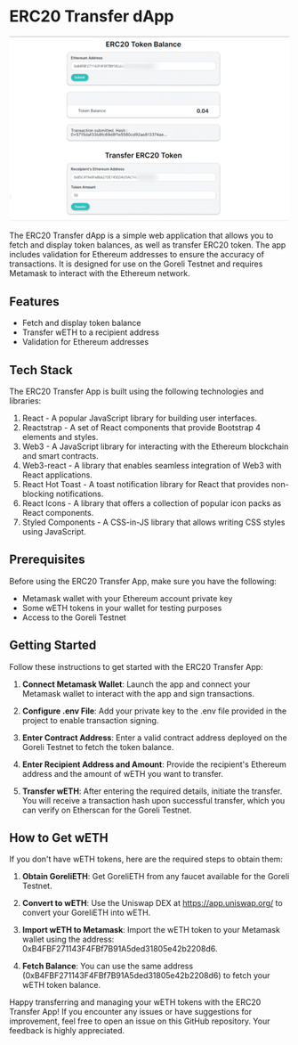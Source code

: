 # ERC20 Transfer dApp

![ERC20 Transfer dApp](./src/assets/appShot.png)

The ERC20 Transfer dApp is a simple web application that allows you to fetch and display token balances, as well as transfer ERC20 token. The app includes validation for Ethereum addresses to ensure the accuracy of transactions. It is designed for use on the Goreli Testnet and requires Metamask to interact with the Ethereum network.

## Features

- Fetch and display token balance
- Transfer wETH to a recipient address
- Validation for Ethereum addresses

## Tech Stack

The ERC20 Transfer App is built using the following technologies and libraries:

1. React - A popular JavaScript library for building user interfaces.
2. Reactstrap - A set of React components that provide Bootstrap 4 elements and styles.
3. Web3 - A JavaScript library for interacting with the Ethereum blockchain and smart contracts.
4. Web3-react - A library that enables seamless integration of Web3 with React applications.
5. React Hot Toast - A toast notification library for React that provides non-blocking notifications.
6. React Icons - A library that offers a collection of popular icon packs as React components.
7. Styled Components - A CSS-in-JS library that allows writing CSS styles using JavaScript.

## Prerequisites

Before using the ERC20 Transfer App, make sure you have the following:

- Metamask wallet with your Ethereum account private key
- Some wETH tokens in your wallet for testing purposes
- Access to the Goreli Testnet

## Getting Started

Follow these instructions to get started with the ERC20 Transfer App:

1. **Connect Metamask Wallet**: Launch the app and connect your Metamask wallet to interact with the app and sign transactions.

2. **Configure .env File**: Add your private key to the .env file provided in the project to enable transaction signing.

3. **Enter Contract Address**: Enter a valid contract address deployed on the Goreli Testnet to fetch the token balance.

4. **Enter Recipient Address and Amount**: Provide the recipient's Ethereum address and the amount of wETH you want to transfer.

5. **Transfer wETH**: After entering the required details, initiate the transfer. You will receive a transaction hash upon successful transfer, which you can verify on Etherscan for the Goreli Testnet.

## How to Get wETH

If you don't have wETH tokens, here are the required steps to obtain them:

1. **Obtain GoreliETH**: Get GoreliETH from any faucet available for the Goreli Testnet.

2. **Convert to wETH**: Use the Uniswap DEX at https://app.uniswap.org/ to convert your GoreliETH into wETH.

3. **Import wETH to Metamask**: Import the wETH token to your Metamask wallet using the address: 0xB4FBF271143F4FBf7B91A5ded31805e42b2208d6.

4. **Fetch Balance**: You can use the same address (0xB4FBF271143F4FBf7B91A5ded31805e42b2208d6) to fetch your wETH token balance.

Happy transferring and managing your wETH tokens with the ERC20 Transfer App! If you encounter any issues or have suggestions for improvement, feel free to open an issue on this GitHub repository. Your feedback is highly appreciated.
